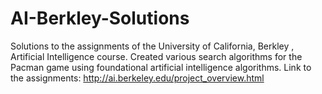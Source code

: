 # AI-Berkley-Solutions
Solutions to the assignments of the University of California, Berkley , Artificial Intelligence course. Created various search algorithms for the Pacman game using foundational artificial intelligence algorithms.
Link to the assignments: http://ai.berkeley.edu/project_overview.html
